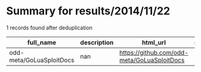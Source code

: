 
# Summary for results/2014/11/22
    
1 records found after deduplication

| full_name | description | html_url | matched_list | matched_count | pushed_at | size | stargazers_count | language | forks_count | vul_ids |
|--------------------------|---------------|---------------------------------------------|----------------|-----------------|---------------------------|--------|--------------------|------------|---------------|-----------|
| odd-meta/GoLuaSploitDocs | nan | https://github.com/odd-meta/GoLuaSploitDocs | ['sploit'] | 1 | 2014-11-22 20:39:33+00:00 | 132 | 0 | nan | 0 | [] |
